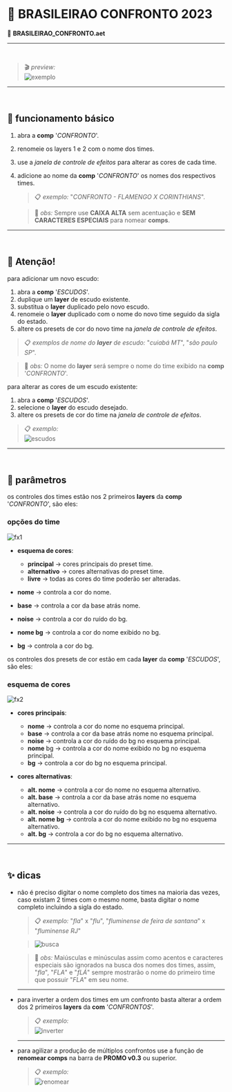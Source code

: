 # 📓 BRASILEIRAO CONFRONTO 2023

📑 **BRASILEIRAO_CONFRONTO.aet**

---

<br>

> 🎬 _preview:_\
> ![exemplo](BRASILEIRAO_CONFRONTO/exemplo.gif)

---

<br>

## 📍 funcionamento básico

1. abra a **comp** '_CONFRONTO_'.
2. renomeie os layers 1 e 2 com o nome dos times.
3. use a _janela de controle de efeitos_ para alterar as cores de cada time.
4. adicione ao nome da **comp** '_CONFRONTO_' os nomes dos respectivos times.
   > 📋 _exemplo:_ "_CONFRONTO - FLAMENGO X CORINTHIANS_".

   > 🚩 _obs:_ Sempre use **CAIXA ALTA** sem acentuação e **SEM CARACTERES ESPECIAIS** para nomear **comps**.

---

<br>

## 🚨 Atenção!

para adicionar um novo escudo:

  1. abra a **comp** '_ESCUDOS_'.
  2. duplique um **layer** de escudo existente.
  3. substitua o **layer** duplicado pelo novo escudo.
  4. renomeie o **layer** duplicado com o nome do novo time seguido da sigla do estado.
  5. altere os presets de cor do novo time na _janela de controle de efeitos_.

> 📋 _exemplos de nome do **layer** de escudo:_ "_cuiabá MT_", "_são paulo SP_".

> 🚩 _obs:_ O nome do **layer** será sempre o nome do time exibido na **comp** '_CONFRONTO_'.

para alterar as cores de um escudo existente:

  1. abra a **comp** '_ESCUDOS_'.
  2. selecione o **layer** do escudo desejado.
  3. altere os presets de cor do time na _janela de controle de efeitos_.

> 📋 _exemplo:_\
> ![escudos](BRASILEIRAO_CONFRONTO/04-alterar-ou-adicionar-escudos.gif)

---

<br>

## 📍 parâmetros

os controles dos times estão nos 2 primeiros **layers** da **comp** '_CONFRONTO_', são eles:

### opções do time

![fx1](<BRASILEIRAO_CONFRONTO/ocoes do time.png>)

- **esquema de cores**:

  - **principal** → cores principais do preset time.
  - **alternativo** → cores alternativas do preset time.
  - **livre** → todas as cores do time poderão ser alteradas.

- **nome** → controla a cor do nome.
- **base** → controla a cor da base atrás nome.
- **noise** → controla a cor do ruído do bg.
- **nome bg** → controla a cor do nome exibido no bg.
- **bg** → controla a cor do bg.

os controles dos presets de cor estão em cada **layer** da **comp** '_ESCUDOS_', são eles:

### esquema de cores

![fx2](<BRASILEIRAO_CONFRONTO/esquema de cores.png>)

- **cores principais**:

  - **nome** → controla a cor do nome no esquema principal.
  - **base** → controla a cor da base atrás nome no esquema principal.
  - **noise** → controla a cor do ruído do bg no esquema principal.
  - **nome** bg → controla a cor do nome exibido no bg no esquema principal.
  - **bg** → controla a cor do bg no esquema principal.

- **cores alternativas**:
  - **alt. nome** → controla a cor do nome no esquema alternativo.
  - **alt. base** → controla a cor da base atrás nome no esquema alternativo.
  - **alt. noise** → controla a cor do ruído do bg no esquema alternativo.
  - **alt. nome bg** → controla a cor do nome exibido no bg no esquema alternativo.
  - **alt. bg** → controla a cor do bg no esquema alternativo.

---

<br>

## ✨ dicas

- não é preciso digitar o nome completo dos times na maioria das vezes, caso existam 2 times com o mesmo nome, basta digitar o nome completo incluindo a sigla do estado.

  > 📋 _exemplo:_ "_fla_" x "_flu_", "_fluminense de feira de santana_" x "_fluminense RJ_"

  > ![busca](<BRASILEIRAO_CONFRONTO/01-renomear times.gif>)

  > 🚩 _obs:_ Maiúsculas e minúsculas assim como acentos e caracteres especiais são ignorados na busca dos nomes dos times, assim, "_fla_", "_FLA_" e "_fLÁ_" sempre mostrarão o nome do primeiro time que possuir "_FLA_" em seu nome.

  ---

- para inverter a ordem dos times em um confronto basta alterar a ordem dos 2 primeiros **layers** da **com** '_CONFRONTOS_'.

  > 📋 _exemplo:_\
  > ![inverter](BRASILEIRAO_CONFRONTO/03-inverter.gif)

  ---

- para agilizar a produção de múltiplos confrontos use a função de **renomear comps** na barra de **PROMO v0.3** ou superior.
  > 📋 _exemplo:_\
  > ![renomear](BRASILEIRAO_CONFRONTO/05-renomear-confronto.gif)
